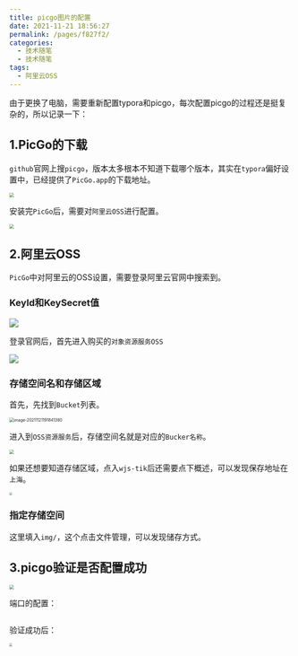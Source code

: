 ```yaml
---
title: picgo图片的配置
date: 2021-11-21 18:56:27
permalink: /pages/f827f2/
categories:
  - 技术随笔
  - 技术随笔
tags:
  - 阿里云OSS
---
```

由于更换了电脑，需要重新配置typora和picgo，每次配置picgo的过程还是挺复杂的，所以记录一下：

## 1.PicGo的下载

`github`官网上搜`picgo`，版本太多根本不知道下载哪个版本，其实在`typora`偏好设置中，已经提供了`PicGo.app`的下载地址。

<img src="https://wjs-tik.oss-cn-shanghai.aliyuncs.com/image-20211121185948853.png" style="zoom:50%;" />

安装完`PicGo`后，需要对`阿里云OSS`进行配置。

<img src="https://wjs-tik.oss-cn-shanghai.aliyuncs.com/image-20211121185655251.png" style="zoom:50%;" />



## 2.阿里云OSS

`PicGo`中对阿里云的OSS设置，需要登录阿里云官网中搜索到。

### KeyId和KeySecret值

![](https://wjs-tik.oss-cn-shanghai.aliyuncs.com/image-20211121191001368.png)

登录官网后，首先进入购买的`对象资源服务OSS`

![](https://wjs-tik.oss-cn-shanghai.aliyuncs.com/image-20211121191327022.png)



### 存储空间名和存储区域

首先，先找到`Bucket`列表。

<img src="https://wjs-tik.oss-cn-shanghai.aliyuncs.com/image-20211121191841380.png" alt="image-20211121191841380" style="zoom:50%;" />

进入到`OSS资源服务`后，存储空间名就是对应的`Bucker名称`。

<img src="https://wjs-tik.oss-cn-shanghai.aliyuncs.com/image-20211121191941847.png" style="zoom:50%;" />

如果还想要知道存储区域，点入`wjs-tik`后还需要点下概述，可以发现保存地址在`上海`。

<img src="https://wjs-tik.oss-cn-shanghai.aliyuncs.com/image-20211121192235038.png" style="zoom: 33%;" />



### 指定存储空间

这里填入`img/`，这个点击文件管理，可以发现储存方式。



## 3.picgo验证是否配置成功

<img src="https://wjs-tik.oss-cn-shanghai.aliyuncs.com/image-20211121192806318.png" style="zoom: 50%;" />

端口的配置：

<img src="https://wjs-tik.oss-cn-shanghai.aliyuncs.com/image-20211121192835221.png" alt="" style="zoom:50%;" />

验证成功后：

<img src="https://wjs-tik.oss-cn-shanghai.aliyuncs.com/image-20211121192949730.png" style="zoom: 33%;" />